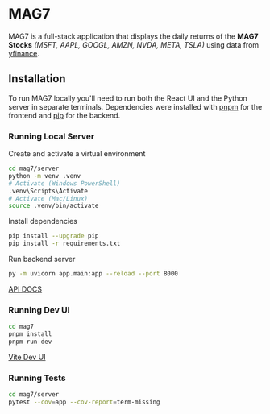 # MAG7

MAG7 is a full-stack application that displays the daily returns of the <b>MAG7 Stocks</b> <i>(MSFT, AAPL, GOOGL, AMZN, NVDA, META, TSLA)</i> using data from [yfinance](https://ranaroussi.github.io/yfinance/).

## Installation

To run MAG7 locally you'll need to run both the React UI and the Python server in separate terminals. Dependencies were installed with
[pnpm](https://pnpm.io/installation) for the frontend and [pip](https://pip.pypa.io/en/stable/installation/) for the backend.

### Running Local Server

Create and activate a virtual environment

```bash
cd mag7/server
python -m venv .venv
# Activate (Windows PowerShell)
.venv\Scripts\Activate
# Activate (Mac/Linux)
source .venv/bin/activate
```

Install dependencies

```bash
pip install --upgrade pip
pip install -r requirements.txt
```

Run backend server

```bash
py -m uvicorn app.main:app --reload --port 8000
```

[API DOCS](http://127.0.0.1:8000/docs)

### Running Dev UI

```bash
cd mag7
pnpm install
pnpm run dev
```

[Vite Dev UI](http://localhost:3000/)

### Running Tests

```bash
cd mag7/server
pytest --cov=app --cov-report=term-missing
```
